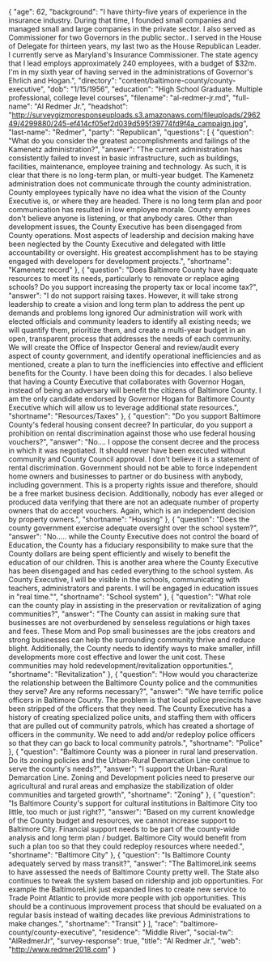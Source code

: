 {
  "age": 62,
  "background": "I have thirty-five years of experience in the insurance industry. During that time, I founded small companies and managed small and large companies in the private sector. I also served as Commissioner for two Governors in the public sector.. I served in the House of Delegate for thirteen years, my last two as the House Republican Leader. I currently serve as Maryland's Insurance Commissioner. The state agency that I lead employs approximately 240 employees, with a budget of $32m. I'm in my sixth year of having served in the administrations of Governor's Ehrlich and Hogan.",
  "directory": "content/baltimore-county/county-executive",
  "dob": "1/15/1956",
  "education": "High School Graduate. Multiple professional, college level courses",
  "filename": "al-redmer-jr.md",
  "full-name": "Al Redmer Jr.",
  "headshot": "http://surveygizmoresponseuploads.s3.amazonaws.com/fileuploads/296249/4299880/245-ef414cf05ef2d039d595f39774fd9f4a_campaign.jpg",
  "last-name": "Redmer",
  "party": "Republican",
  "questions": [
    {
      "question": "What do you consider the greatest accomplishments and failings of the Kamenetz administration?",
      "answer": "The current administration has consistently failed to invest in basic infrastructure, such as buildings, facilities, maintenance, employee training and technology. As such, it is clear that there is no long-term plan, or multi-year budget. The Kamenetz administration does not communicate through the county administration. County employees typically have no idea what the vision of the County Executive is, or where they are headed. There is no long term plan and poor communication has resulted in low employee morale. County employees don't believe anyone is listening, or that anybody cares. Other than development issues, the County Executive has been disengaged from County operations. Most aspects of leadership and decision making have been neglected by the County Executive and delegated with little accountability or oversight. His greatest accomplishment has to be staying engaged with developers for development projects.",
      "shortname": "Kamenetz record"
    },
    {
      "question": "Does Baltimore County have adequate resources to meet its needs, particularly to renovate or replace aging schools? Do you support increasing the property tax or local income tax?",
      "answer": "I do not support raising taxes. However, it will take strong leadership to create a vision and long term plan to address the pent up demands and problems long ignored Our administration will work with elected officials and community leaders to identify all existing needs; we will quantify them, prioritize them, and create a multi-year budget in an open, transparent process that addresses the needs of each community. We will create the Office of Inspector General and review/audit every aspect of county government, and identify operational inefficiencies and as mentioned, create a plan to turn the inefficiencies into effective and efficient benefits for the County. I have been doing this for decades. I also believe that having a County Executive that collaborates with Governor Hogan, instead of being an adversary will benefit the citizens of Baltimore County. I am the only candidate endorsed by Governor Hogan for Baltimore County Executive which will allow us to leverage additional state resources.",
      "shortname": "Resources/Taxes"
    },
    {
      "question": "Do you support Baltimore County's federal housing consent decree? In particular, do you support a prohibition on rental discrimination against those who use federal housing vouchers?",
      "answer": "No…. I oppose the consent decree and the process in which it was negotiated. It should never have been executed without community and County Council approval. I don't believe it is a statement of rental discrimination. Government should not be able to force independent home owners and businesses to partner or do business with anybody, including government. This is a property rights issue and therefore, should be a free market business decision. Additionally, nobody has ever alleged or produced data verifying that there are not an adequate number of property owners that do accept vouchers. Again, which is an independent decision by property owners.",
      "shortname": "Housing"
    },
    {
      "question": "Does the county government exercise adequate oversight over the school system?",
      "answer": "No….. while the County Executive does not control the board of Education, the County has a fiduciary responsibility to make sure that the County dollars are being spent efficiently and wisely to benefit the education of our children. This is another area where the County Executive has been disengaged and has ceded everything to the school system. As County Executive, I will be visible in the schools, communicating with teachers, administrators and parents. I will be engaged in education issues in \"real time.\"",
      "shortname": "School system"
    },
    {
      "question": "What role can the county play in assisting in the preservation or revitalization of aging communities?",
      "answer": "The County can assist in making sure that businesses are not overburdened by senseless regulations or high taxes and fees. These Mom and Pop small businesses are the jobs creators and strong businesses can help the surrounding community thrive and reduce blight. Additionally, the County needs to identify ways to make smaller, infill developments more cost effective and lower the unit cost. These communities may hold redevelopment/revitalization opportunities.",
      "shortname": "Revitalization"
    },
    {
      "question": "How would you characterize the relationship between the Baltimore County police and the communities they serve? Are any reforms necessary?",
      "answer": "We have terrific police officers in Baltimore County. The problem is that local police precincts have been stripped of the officers that they need. The County Executive has a history of creating specialized police units, and staffing them with officers that are pulled out of community patrols, which has created a shortage of officers in the community. We need to add and/or redeploy police officers so that they can go back to local community patrols.",
      "shortname": "Police"
    },
    {
      "question": "Baltimore County was a pioneer in rural land preservation. Do its zoning policies and the Urban-Rural Demarcation Line continue to serve the county's needs?",
      "answer": "I support the Urban-Rural Demarcation Line. Zoning and Development policies need to preserve our agricultural and rural areas and emphasize the stabilization of older communities and targeted growth",
      "shortname": "Zoning"
    },
    {
      "question": "Is Baltimore County's support for cultural institutions in Baltimore City too little, too much or just right?",
      "answer": "Based on my current knowledge of the County budget and resources, we cannot increase support to Baltimore City. Financial support needs to be part of the county-wide analysis and long term plan / budget. Baltimore City would benefit from such a plan too so that they could redeploy resources where needed.",
      "shortname": "Baltimore City"
    },
    {
      "question": "Is Baltimore County adequately served by mass transit?",
      "answer": "The BaltimoreLink seems to have assessed the needs of Baltimore County pretty well. The State also continues to tweak the system based on ridership and job opportunities. For example the BaltimoreLink just expanded lines to create new service to Trade Point Atlantic to provide more people with job opportunities. This should be a continuous improvement process that should be evaluated on a regular basis instead of waiting decades like previous Administrations to make changes.",
      "shortname": "Transit"
    }
  ],
  "race": "baltimore-county/county-executive",
  "residence": "Middle River",
  "social-tw": "AlRedmerJr",
  "survey-response": true,
  "title": "Al Redmer Jr.",
  "web": "http://www.redmer2018.com"
}
